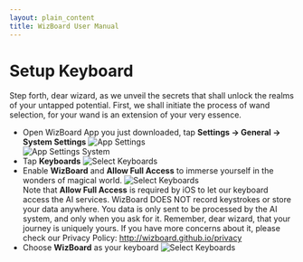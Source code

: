 ```yaml
---
layout: plain_content
title: WizBoard User Manual
---
```

# Setup Keyboard
Step forth, dear wizard, as we unveil the secrets that shall unlock the realms of your untapped potential. First, we shall initiate the process of wand selection, for your wand is an extension of your very essence.
* Open WizBoard App you just downloaded, tap **Settings → General → System Settings**
![App Settings](/assets/help/app_settings.jpg)  
![App Settings System](/assets/help/app_settings_system.jpg)  
* Tap **Keyboards**
![Select Keyboards](/assets/help/click_keyboard_en.gif)
* Enable **WizBoard** and **Allow Full Access** to  immerse yourself in the wonders of magical world.
![Select Keyboards](/assets/help/enable_keyboard_en.gif)  
Note that **Allow Full Access** is required by iOS to let our keyboard access the AI services. WizBoard DOES NOT record keystrokes or store your data anywhere. You data is only sent to be processed by the AI system, and only when you ask for it. Remember, dear wizard, that your journey is uniquely yours.
If you have more concerns about it,  please check our Privacy Policy: http://wizboard.github.io/privacy
* Choose **WizBoard** as your keyboard
![Select Keyboards](/assets/help/select_keyboard_en.gif)
